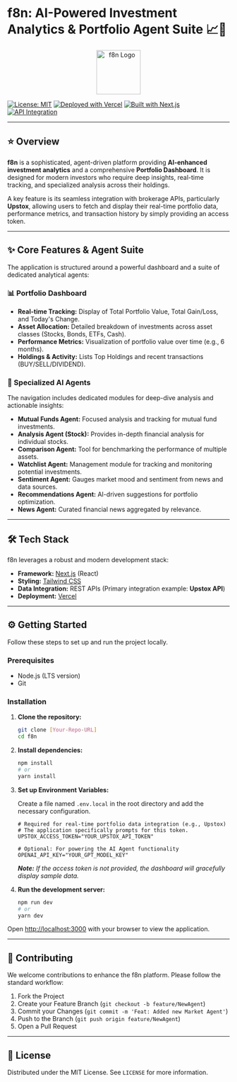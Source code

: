 # f8n: AI-Powered Investment Analytics & Portfolio Agent Suite 📈🤖

<p align="center">
  <img src="https://f8n.vercel.app/f8n.svg" alt="f8n Logo" width="100"/>
</p>

[![License: MIT](https://img.shields.io/badge/License-MIT-yellow.svg)](https://opensource.org/licenses/MIT)
[![Deployed with Vercel](https://vercel.com/button)](https://f8n.vercel.app/)
[![Built with Next.js](https://img.shields.io/badge/Built%20with-Next.js-black?style=flat&logo=next.js)](https://nextjs.org/)
[![API Integration](https://img.shields.io/badge/Data%20Source-Upstox%20API-blue)](https://upstox.com/developer/api-documentation/)

---

## ⭐️ Overview

**f8n** is a sophisticated, agent-driven platform providing **AI-enhanced investment analytics** and a comprehensive **Portfolio Dashboard**. It is designed for modern investors who require deep insights, real-time tracking, and specialized analysis across their holdings.

A key feature is its seamless integration with brokerage APIs, particularly **Upstox**, allowing users to fetch and display their real-time portfolio data, performance metrics, and transaction history by simply providing an access token.

---

## ✨ Core Features & Agent Suite

The application is structured around a powerful dashboard and a suite of dedicated analytical agents:

### 📊 Portfolio Dashboard
* **Real-time Tracking:** Display of Total Portfolio Value, Total Gain/Loss, and Today's Change.
* **Asset Allocation:** Detailed breakdown of investments across asset classes (Stocks, Bonds, ETFs, Cash).
* **Performance Metrics:** Visualization of portfolio value over time (e.g., 6 months).
* **Holdings & Activity:** Lists Top Holdings and recent transactions (BUY/SELL/DIVIDEND).

### 🤖 Specialized AI Agents
The navigation includes dedicated modules for deep-dive analysis and actionable insights:
* **Mutual Funds Agent:** Focused analysis and tracking for mutual fund investments.
* **Analysis Agent (Stock):** Provides in-depth financial analysis for individual stocks.
* **Comparison Agent:** Tool for benchmarking the performance of multiple assets.
* **Watchlist Agent:** Management module for tracking and monitoring potential investments.
* **Sentiment Agent:** Gauges market mood and sentiment from news and data sources.
* **Recommendations Agent:** AI-driven suggestions for portfolio optimization.
* **News Agent:** Curated financial news aggregated by relevance.

---

## 🛠 Tech Stack

f8n leverages a robust and modern development stack:

* **Framework:** [Next.js](https://nextjs.org/) (React)
* **Styling:** [Tailwind CSS](https://tailwindcss.com/)
* **Data Integration:** REST APIs (Primary integration example: **Upstox API**)
* **Deployment:** [Vercel](https://vercel.com/)

---

## ⚙️ Getting Started

Follow these steps to set up and run the project locally.

### Prerequisites

* Node.js (LTS version)
* Git

### Installation

1.  **Clone the repository:**
    ```bash
    git clone [Your-Repo-URL]
    cd f8n
    ```
2.  **Install dependencies:**
    ```bash
    npm install
    # or
    yarn install
    ```
3.  **Set up Environment Variables:**

    Create a file named `.env.local` in the root directory and add the necessary configuration.

    ```env
    # Required for real-time portfolio data integration (e.g., Upstox)
    # The application specifically prompts for this token.
    UPSTOX_ACCESS_TOKEN="YOUR_UPSTOX_API_TOKEN"

    # Optional: For powering the AI Agent functionality
    OPENAI_API_KEY="YOUR_GPT_MODEL_KEY" 
    ```
    ***Note:** If the access token is not provided, the dashboard will gracefully display sample data.*

4.  **Run the development server:**
    ```bash
    npm run dev
    # or
    yarn dev
    ```

Open [http://localhost:3000](http://localhost:3000) with your browser to view the application.

---

## 🤝 Contributing

We welcome contributions to enhance the f8n platform. Please follow the standard workflow:

1.  Fork the Project
2.  Create your Feature Branch (`git checkout -b feature/NewAgent`)
3.  Commit your Changes (`git commit -m 'Feat: Added new Market Agent'`)
4.  Push to the Branch (`git push origin feature/NewAgent`)
5.  Open a Pull Request

---

## 📝 License

Distributed under the MIT License. See `LICENSE` for more information.
